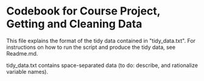 # Codebook for Course Project, Getting and Cleaning Data

This file explains the format of the tidy data contained in "tidy_data.txt".
For instructions on how to run the script and produce the tidy data, see
Readme.md.

tidy_data.txt contains space-separated data (to do: describe, and rationalize
variable names).
